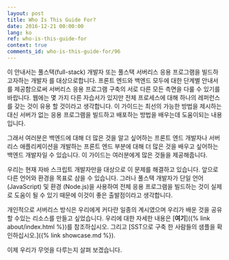 ```yaml
---
layout: post
title: Who Is This Guide For?
date: 2016-12-21 00:00:00
lang: ko 
ref: who-is-this-guide-for
context: true
comments_id: who-is-this-guide-for/96
---
```


이 안내서는 풀스택(full-stack) 개발자 또는 풀스택 서버리스 응용 프로그램을 빌드하고자하는 개발자 를 대상으로합니다. 프론트 엔드와 백엔드 모두에 대한 단계별 안내서를 제공함으로써 서버리스 응용 프로그램 구축의 서로 다른 모든 측면을 다룰 수 있기를 바랍니다. 웹에는 몇 가지 다른 자습서가 있지만 전체 프로세스에 대해 하나의 레퍼런스를 갖는 것이 유용 할 것이라고 생각합니다. 이 가이드는 최선의 가능한 방법을 제시하는 대신 서버가 없는 응용 프로그램을 빌드하고 배포하는 방법을 배우는데 도움이되는 내용입니다.

그래서 여러분은 백엔드에 대해 더 많은 것을 알고 싶어하는 프론트 엔드 개발자나 서버리스 애플리케이션을 개발하는 프론트 엔드 부분에 대해 더 많은 것을 배우고 싶어하는 백엔드 개발자일 수 있습니다. 이 가이드는 여러분에게 많은 것들을 제공해줍니다. 

우리는 현재 자바 스크립트 개발자만을 대상으로 이 문제를 해결하고 있습니다. 앞으로 다른 언어와 환경을 목표로 삼을 수 있습니다. 그러나 풀스택 개발자가 단일 언어 (JavaScript) 및 환경 (Node.js)을 사용하여 전체 응용 프로그램을 빌드하는 것이 실제로 도움이 될 수 있기 때문에 이것이 좋은 출발점이라고 생각합니다.

개인적으로 서버리스 방식은 우리에게 커다란 일종의 계시였으며 우리가 배운 것을 공유 할 수있는 리소스를 만들고 싶었습니다. 우리에 대한 자세한 내용은 [**여기**]({% link about/index.html %})를 참조하십시오. 그리고 [SST으로 구축 한 사람들의 샘플을 확인하십시오.]({% link showcase.md %}).

이제 우리가 무엇을 다루는지 살펴 보겠습니다.
